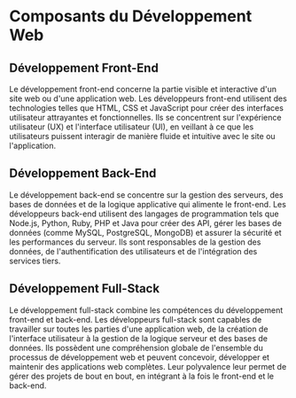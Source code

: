 # Composants du Développement Web

## Développement Front-End

Le développement front-end concerne la partie visible et interactive d'un site web ou d'une application web. Les développeurs front-end utilisent des technologies telles que HTML, CSS et JavaScript pour créer des interfaces utilisateur attrayantes et fonctionnelles. Ils se concentrent sur l'expérience utilisateur (UX) et l'interface utilisateur (UI), en veillant à ce que les utilisateurs puissent interagir de manière fluide et intuitive avec le site ou l'application.

## Développement Back-End

Le développement back-end se concentre sur la gestion des serveurs, des bases de données et de la logique applicative qui alimente le front-end. Les développeurs back-end utilisent des langages de programmation tels que Node.js, Python, Ruby, PHP et Java pour créer des API, gérer les bases de données (comme MySQL, PostgreSQL, MongoDB) et assurer la sécurité et les performances du serveur. Ils sont responsables de la gestion des données, de l'authentification des utilisateurs et de l'intégration des services tiers.

## Développement Full-Stack

Le développement full-stack combine les compétences du développement front-end et back-end. Les développeurs full-stack sont capables de travailler sur toutes les parties d'une application web, de la création de l'interface utilisateur à la gestion de la logique serveur et des bases de données. Ils possèdent une compréhension globale de l'ensemble du processus de développement web et peuvent concevoir, développer et maintenir des applications web complètes. Leur polyvalence leur permet de gérer des projets de bout en bout, en intégrant à la fois le front-end et le back-end.
